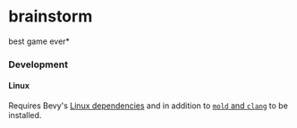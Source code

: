 # brainstorm
best game ever*

### Development
#### Linux
Requires Bevy's [Linux dependencies](https://github.com/bevyengine/bevy/blob/latest/docs/linux_dependencies.md) and in addition to [`mold` and `clang`](https://github.com/bevyengine/bevy/blob/latest/docs/linux_dependencies.md) to be installed.
